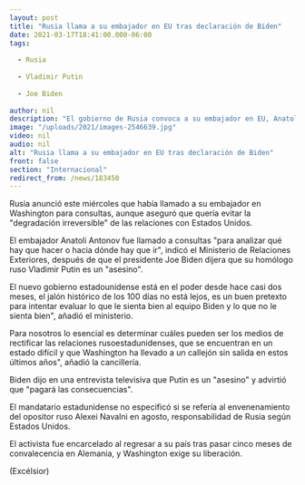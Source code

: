 ```yaml
---
layout: post
title: "Rusia llama a su embajador en EU tras declaración de Biden"
date: 2021-03-17T18:41:00.000-06:00
tags:
  
  - Rusia
  
  - Vladimir Putin
  
  - Joe Biden
  
author: nil
description: "El gobierno de Rusia convoca a su embajador en EU, Anatoli Antonov, para analizar qué hay que hacer luego de que Joe Biden tachara de 'asesino' a Vladimir Putin"
image: "/uploads/2021/images-2546639.jpg"
video: nil
audio: nil
alt: "Rusia llama a su embajador en EU tras declaración de Biden"
front: false
section: "Internacional"
redirect_from: /news/183450
---
```


Rusia anunció este miércoles que había llamado a su embajador en Washington para consultas, aunque aseguró que quería evitar la "degradación irreversible" de las relaciones con Estados Unidos.

El embajador Anatoli Antonov fue llamado a consultas "para analizar qué hay que hacer o hacia dónde hay que ir", indicó el Ministerio de Relaciones Exteriores, después de que el presidente Joe Biden dijera que su homólogo ruso Vladimir Putin es un "asesino".

El nuevo gobierno estadounidense está en el poder desde hace casi dos meses, el jalón histórico de los 100 días no está lejos, es un buen pretexto para intentar evaluar lo que le sienta bien al equipo Biden y lo que no le sienta bien", añadió el ministerio.

 
Para nosotros lo esencial es determinar cuáles pueden ser los medios de rectificar las relaciones rusoestadunidenses, que se encuentran en un estado difícil y que Washington ha llevado a un callejón sin salida en estos últimos años", añadió la cancillería.

Biden dijo en una entrevista televisiva que Putin es un "asesino" y advirtió que "pagará las consecuencias".

El mandatario estadunidense no especificó si se refería al envenenamiento del opositor ruso Alexei Navalni en agosto, responsabilidad de Rusia según Estados Unidos.

El activista fue encarcelado al regresar a su país tras pasar cinco meses de convalecencia en Alemania, y Washington exige su liberación.

(Excélsior)